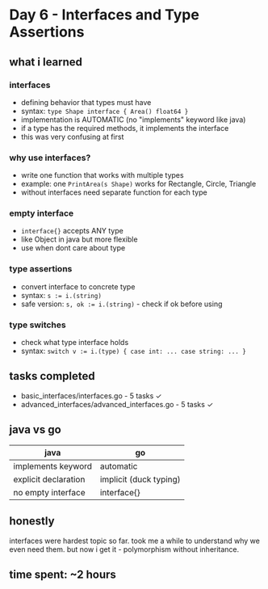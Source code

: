 # Day 6 - Interfaces and Type Assertions

## what i learned

### interfaces
- defining behavior that types must have
- syntax: `type Shape interface { Area() float64 }`
- implementation is AUTOMATIC (no "implements" keyword like java)
- if a type has the required methods, it implements the interface
- this was very confusing at first

### why use interfaces?
- write one function that works with multiple types
- example: one `PrintArea(s Shape)` works for Rectangle, Circle, Triangle
- without interfaces need separate function for each type

### empty interface
- `interface{}` accepts ANY type
- like Object in java but more flexible
- use when dont care about type

### type assertions
- convert interface to concrete type
- syntax: `s := i.(string)`
- safe version: `s, ok := i.(string)` - check if ok before using

### type switches
- check what type interface holds
- syntax: `switch v := i.(type) { case int: ... case string: ... }`

## tasks completed
- basic_interfaces/interfaces.go - 5 tasks ✓
- advanced_interfaces/advanced_interfaces.go - 5 tasks ✓

## java vs go
| java | go |
|------|-----|
| implements keyword | automatic |
| explicit declaration | implicit (duck typing) |
| no empty interface | interface{} |

## honestly
interfaces were hardest topic so far. took me a while to understand why we even need them. but now i get it - polymorphism without inheritance.

## time spent: ~2 hours
